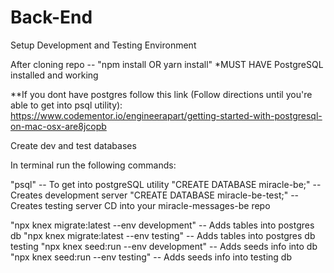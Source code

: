 # Back-End
Setup Development and Testing Environment

After cloning repo --
"npm install OR yarn install"
*MUST HAVE PostgreSQL installed and working

**If you dont have postgres follow this link (Follow directions until you're able to get into psql utility): https://www.codementor.io/engineerapart/getting-started-with-postgresql-on-mac-osx-are8jcopb

Create dev and test databases

In terminal run the following commands:

"psql" -- To get into postgreSQL utility
"CREATE DATABASE miracle-be;" -- Creates development server
"CREATE DATABASE miracle-be-test;" -- Creates testing server
CD into your miracle-messages-be repo

"npx knex migrate:latest --env development" -- Adds tables into postgres db
"npx knex migrate:latest --env testing" -- Adds tables into postgres db testing
"npx knex seed:run --env development" -- Adds seeds info into db
"npx knex seed:run --env testing" -- Adds seeds info into testing db